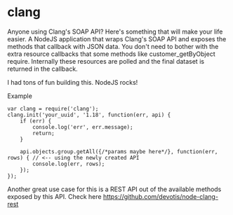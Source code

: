 clang
=====

Anyone using Clang's SOAP API? Here's something that will make your life easier. A NodeJS application that wraps Clang's SOAP API and exposes the methods that callback with JSON data. You don't need to bother with the extra resource callbacks that some methods like customer_getByObject require. Internally these resources are polled and the final dataset is returned in the callback.

I had tons of fun building this. NodeJS rocks!

Example

    var clang = require('clang');
    clang.init('your_uuid', '1.18', function(err, api) {
        if (err) {
            console.log('err', err.message);
            return;
        }
        
        api.objects.group.getAll({/*params maybe here*/}, function(err, rows) { // <-- using the newly created API
            console.log(err, rows);
        });
    });

Another great use case for this is a REST API out of the available methods exposed by this API. Check here https://github.com/devotis/node-clang-rest
